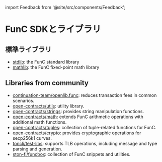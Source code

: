 import Feedback from '@site/src/components/Feedback';

# FunC SDKとライブラリ

## 標準ライブラリ

- [stdlib](https://github.com/ton-blockchain/ton/blob/master/crypto/smartcont/stdlib.fc/): the FunC standard library
- [mathlib](https://github.com/ton-blockchain/ton/blob/master/crypto/smartcont/mathlib.fc/): the FunC fixed-point math library

## Libraries from community

- [continuation-team/openlib.func](https://github.com/continuation-team/openlib.func/): reduces transaction fees in common scenarios.
- [open-contracts/utils](https://github.com/TonoxDeFi/open-contracts/tree/main/contracts/utils/): utility library.
- [open-contracts/strings](https://github.com/TonoxDeFi/open-contracts/tree/main/contracts/strings/): provides string manipulation functions.
- [open-contracts/math](https://github.com/TonoxDeFi/open-contracts/tree/main/contracts/math/): extends FunC arithmetic operations with additional math functions.
- [open-contracts/tuples](https://github.com/TonoxDeFi/open-contracts/tree/main/contracts/tuples/): collection of tuple-related functions for FunC.
- [open-contracts/crypto](https://github.com/TonoxDeFi/open-contracts/tree/main/contracts/crypto/): provides cryptographic operations for secp256k1 curves.
- [toncli/test-libs](https://github.com/disintar/toncli/tree/master/src/toncli/lib/test-libs/): supports TLB operations, including message and type parsing and generation.
- [ston-fi/funcbox](https://github.com/ston-fi/funcbox/): collection of FunC snippets and utilities.

<Feedback />

